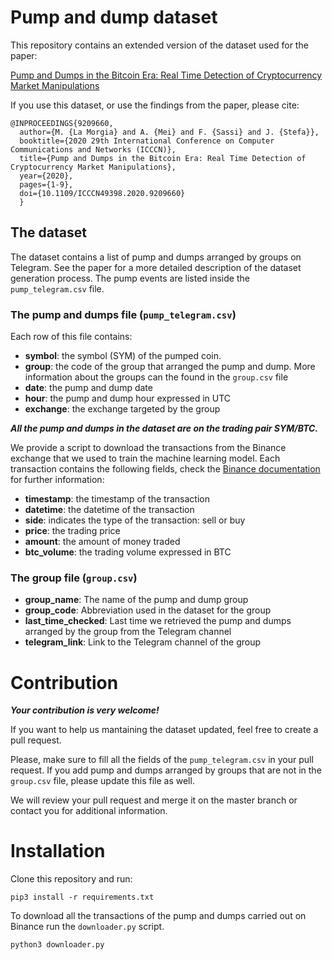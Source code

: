 # Pump and dump dataset
This repository contains an extended version of the dataset used for the paper:

[Pump and Dumps in the Bitcoin Era: Real Time Detection of Cryptocurrency Market Manipulations](https://ieeexplore.ieee.org/document/9209660)

If you use this dataset, or use the findings from the paper, please cite:

```
@INPROCEEDINGS{9209660,
  author={M. {La Morgia} and A. {Mei} and F. {Sassi} and J. {Stefa}},
  booktitle={2020 29th International Conference on Computer Communications and Networks (ICCCN)}, 
  title={Pump and Dumps in the Bitcoin Era: Real Time Detection of Cryptocurrency Market Manipulations}, 
  year={2020},
  pages={1-9},
  doi={10.1109/ICCCN49398.2020.9209660}
  }
```


## The dataset

The dataset contains a list of pump and dumps arranged by groups on Telegram. See the paper for a more detailed description of the dataset generation process.
The pump events are listed inside the ```pump_telegram.csv``` file.


### The pump and dumps file (```pump_telegram.csv```)

Each row of this file contains:
* **symbol**: the symbol (SYM) of the pumped coin. 
* **group**: the code of the group that arranged the pump and dump. More information about the groups can the found in the ```group.csv``` file
* **date**: the pump and dump date
* **hour**: the pump and dump hour expressed in UTC
* **exchange**: the exchange targeted by the group

***All the pump and dumps in the dataset are on the trading pair SYM/BTC.***


We provide a script to download the transactions from the Binance exchange that we used to train the machine learning model.
Each transaction contains the following fields, check the [Binance documentation](https://binance-docs.github.io/apidocs/spot/en/#old-trade-lookup) for further information:
* **timestamp**: the timestamp of the transaction
* **datetime**: the datetime of the transaction
* **side**: indicates the type of the transaction: sell or buy
* **price**: the trading price 
* **amount**: the amount of money traded
* **btc_volume**: the trading volume expressed in BTC

### The group file (```group.csv```)

* **group_name**: The name of the pump and dump group
* **group_code**: Abbreviation used in the dataset for the group
* **last_time_checked**: Last time we retrieved the pump and dumps arranged by the group from the Telegram channel
* **telegram_link**: Link to the Telegram channel of the group

# Contribution

***Your contribution is very welcome!***

If you want to help us mantaining the dataset updated, feel free to create a pull request.

Please, make sure to fill all the fields of the ```pump_telegram.csv``` in your pull request.
If you add pump and dumps arranged by groups that are not in the ```group.csv``` file, please update this file as well.

We will review your pull request and merge it on the master branch or contact you for additional information.


# Installation
Clone this repository and run:

```
pip3 install -r requirements.txt
```
To download all the transactions of the pump and dumps carried out on Binance run the ```downloader.py``` script.

```
python3 downloader.py
```